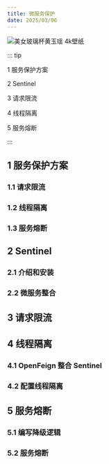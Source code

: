 ```yaml
---
title: 微服务保护
date: 2025/03/06
---
```


![美女玻璃杯黄玉瑶 4k壁纸](https://bizhi1.com/wp-content/uploads/2024/11/%E7%BE%8E%E5%A5%B3%E7%8E%BB%E7%92%83%E6%9D%AF%E9%BB%84%E7%8E%89%E7%91%B6-4k%E5%A3%81%E7%BA%B8-3840x2400-1.jpg)

::: tip

1 服务保护方案

2 Sentinel

3 请求限流

4 线程隔离

5 服务熔断

:::

## 1 服务保护方案

### 1.1 请求限流

### 1.2 线程隔离

### 1.3 服务熔断

## 2 Sentinel

### 2.1 介绍和安装

### 2.2 微服务整合

## 3 请求限流

## 4 线程隔离

### 4.1 OpenFeign 整合 Sentinel

### 4.2 配置线程隔离

## 5 服务熔断

### 5.1 编写降级逻辑

### 5.2 服务熔断